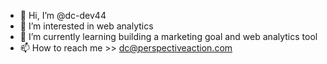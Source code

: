 - 👋 Hi, I’m @dc-dev44
- 👀 I’m interested in web analytics
- 🌱 I’m currently learning building a marketing goal and web analytics tool
- 📫 How to reach me >> dc@perspectiveaction.com

<!---
dc-dev44/dc-dev44 is a ✨ special ✨ repository because its `README.md` (this file) appears on your GitHub profile.
You can click the Preview link to take a look at your changes.
--->
